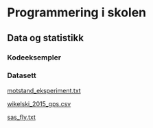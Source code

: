 # Programmering i skolen 

## Data og statistikk

### Kodeeksempler 

### Datasett
[motstand_eksperiment.txt](datasett/motstand_eksperiment.txt)

[wikelski_2015_gps.csv](datasett/wikelski_2015_gps.csv)

[sas_fly.txt](datasett/sas_fly.txt)

